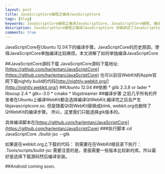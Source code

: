 ```yaml
---
layout: post
title: JavaScriptCore编程之编译JavaScriptCore
tags: [blog]
keywords: JavaScriptCore编程之编译JavaScriptCore, JavaScriptCore编程, 编译JavaScriptCore, Ubuntu 编译JavaScriptCore
description: JavaScriptCore编程之编译JavaScriptCore 详细讲述了JavaScriptCore在Ubuntu下编译步骤
comments: true
---
```

JavaScriptCore在Ubuntu 12.04下的编译步骤。JavaScriptCore的历史原因，使得JavaScriptCore单独编译比较麻烦。本文讲解了如何单独编译JavaScriptCore

<!--more-->

##JavaScriptCore源码下载
JavaScriptCore源码下载地址:   
[https://github.com/harlentan/JavaScriptCore](https://github.com/harlentan/JavaScriptCore)
也可以前往WebKit的Apple官网下载nightly build的代码[http://nightly.webkit.org/](http://nightly.webkit.org/) 
##Ubuntu 12.04
##依赖
    * glib 2.3.8 or lader
    * libsoup 2.4
    * gtk+-3.0
    * cmake
    * libgstreamer
##编译步骤
之前几乎所有的开发者在Ubuntu上编译WebKit都会选择编译QtWebKit,编译完之后会产生libjavascriptcore.so. 但是随着Qt将WebKit替换成blink, webkit.org也删除了QtWebKit的编译步骤。
所以，这里我们只能选择gtk版本的。

具体编译脚本在[https://github.com/harlentan/JavaScriptCore](https://github.com/harlentan/JavaScriptCore)
###执行脚本
    cd JavaScriptCore
    ./build-jsc  --gtk

如果是在webkit.org上下载的代码：
则需要在在WebKit根目录下执行：
    .Tools/scripts/build-jsc
需要注意的是，里面需要一些版本比较新的库。所以最好是选择下载源码然后编译安装。

##Android
coming soon.